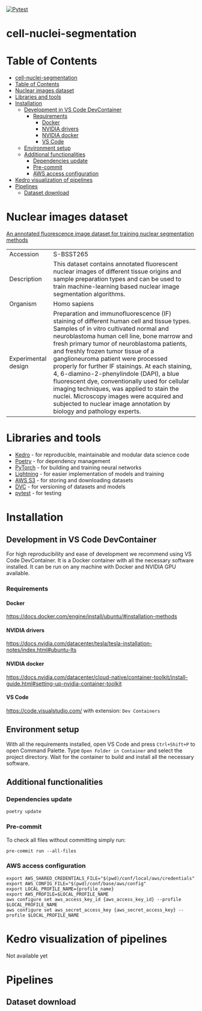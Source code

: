 [![Pytest](https://github.com/Jakub-Kucinski/cell-nuclei-segmentation/actions/workflows/test-action.yml/badge.svg)](https://github.com/Jakub-Kucinski/cell-nuclei-segmentation/actions/workflows/test-action.yml)
# cell-nuclei-segmentation


# Table of Contents
- [cell-nuclei-segmentation](#cell-nuclei-segmentation)
- [Table of Contents](#table-of-contents)
- [Nuclear images dataset](#nuclear-images-dataset)
- [Libraries and tools](#libraries-and-tools)
- [Installation](#installation)
  - [Development in VS Code DevContainer](#development-in-vs-code-devcontainer)
    - [Requirements](#requirements)
      - [Docker](#docker)
      - [NVIDIA drivers](#nvidia-drivers)
      - [NVIDIA docker](#nvidia-docker)
      - [VS Code](#vs-code)
  - [Environment setup](#environment-setup)
  - [Additional functionalities](#additional-functionalities)
    - [Dependencies update](#dependencies-update)
    - [Pre-commit](#pre-commit)
    - [AWS access configuration](#aws-access-configuration)
- [Kedro visualization of pipelines](#kedro-visualization-of-pipelines)
- [Pipelines](#pipelines)
  - [Dataset download](#dataset-download)

# Nuclear images dataset
[An annotated fluorescence image dataset for training nuclear segmentation methods](https://www.ebi.ac.uk/biostudies/bioimages/studies/S-BSST265)


|  |  |
| -------- | -------- |
| Accession     | S-BSST265     |
| Description     | This dataset contains annotated fluorescent nuclear images of different tissue origins and sample preparation types and can be used to train machine-learning based nuclear image segmentation algorithms.     |
| Organism     | Homo sapiens     |
| Experimental design     | Preparation and immunofluorescence (IF) staining of different human cell and tissue types. Samples of in vitro cultivated normal and neuroblastoma human cell line, bone marrow and fresh primary tumor of neuroblastoma patients, and freshly frozen tumor tissue of a ganglioneuroma patient were processed properly for further IF stainings. At each staining, 4, 6-diamino-2-phenylindole (DAPI), a blue fluorescent dye, conventionally used for cellular imaging techniques, was applied to stain the nuclei. Microscopy images were acquired and subjected to nuclear image annotation by biology and pathology experts.     |


# Libraries and tools
- [Kedro](https://kedro.org/) - for reproducible, maintainable and modular data science code
- [Poetry](https://python-poetry.org/) - for dependency management
- [PyTorch](https://pytorch.org/) - for building and training neural networks
- [Lightning](https://www.pytorchlightning.ai/index.html) - for easier implementation of models and training
- [AWS S3](https://aws.amazon.com/s3/) - for storing and downloading datasets
- [DVC](https://dvc.org/) - for versioning of datasets and models
- [pytest](https://docs.pytest.org/en/stable/) - for testing

# Installation

## Development in VS Code DevContainer

For high reproducibility and ease of development we recommend using VS Code DevContainer. It is a Docker container with all the necessary software installed. It can be run on any machine with Docker and NVIDIA GPU available.

### Requirements

#### Docker

https://docs.docker.com/engine/install/ubuntu/#installation-methods

#### NVIDIA drivers

https://docs.nvidia.com/datacenter/tesla/tesla-installation-notes/index.html#ubuntu-lts

#### NVIDIA docker

https://docs.nvidia.com/datacenter/cloud-native/container-toolkit/install-guide.html#setting-up-nvidia-container-toolkit

#### VS Code

https://code.visualstudio.com/ with extension: `Dev Containers`

## Environment setup

With all the requirements installed, open VS Code and press `Ctrl+Shift+P` to open Command Palette. Type `Open Folder in Container` and select the project directory. Wait for the container to build and install all the necessary software.

## Additional functionalities
### Dependencies update

```shell
poetry update
```

### Pre-commit

To check all files without committing simply run:
```shell
pre-commit run --all-files
```

### AWS access configuration

```shell
export AWS_SHARED_CREDENTIALS_FILE="$(pwd)/conf/local/aws/credentials"
export AWS_CONFIG_FILE="$(pwd)/conf/base/aws/config"
export LOCAL_PROFILE_NAME={profile_name}
export AWS_PROFILE=$LOCAL_PROFILE_NAME
aws configure set aws_access_key_id {aws_access_key_id} --profile $LOCAL_PROFILE_NAME
aws configure set aws_secret_access_key {aws_secret_access_key} --profile $LOCAL_PROFILE_NAME
```

# Kedro visualization of pipelines
Not available yet
# Pipelines

## Dataset download
